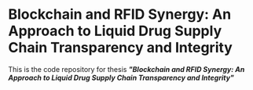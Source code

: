 # Blockchain and RFID Synergy: An Approach to Liquid Drug Supply Chain Transparency and Integrity

This is the code repository for thesis ***"Blockchain and RFID Synergy: An Approach to Liquid Drug Supply Chain Transparency and Integrity"***

